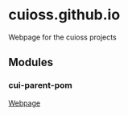 # cuioss.github.io

Webpage for the cuioss projects

## Modules

### cui-parent-pom

[Webpage](https://cuioss.github.io/cui-parent-pom/index.html) 
